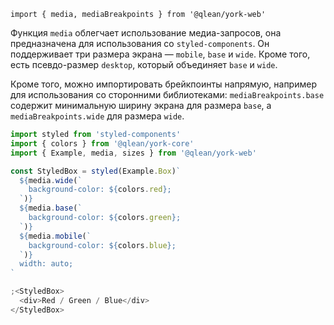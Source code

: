 `import { media, mediaBreakpoints } from '@qlean/york-web'`

Функция `media` облегчает использование медиа-запросов, она предназначена для использования со `styled-components`. Он поддерживает три размера экрана — `mobile`, `base` и `wide`. Кроме того, есть псевдо-размер `desktop`, который объединяет `base` и `wide`.

Кроме того, можно импортировать брейкпоинты напрямую, например для использования со сторонними библиотеками: `mediaBreakpoints.base` содержит минимальную ширину экрана для размера `base`, а `mediaBreakpoints.wide` для размера `wide`.

```js
import styled from 'styled-components'
import { colors } from '@qlean/york-core'
import { Example, media, sizes } from '@qlean/york-web'

const StyledBox = styled(Example.Box)`
  ${media.wide(`
    background-color: ${colors.red};
  `)}
  ${media.base(`
    background-color: ${colors.green};
  `)}
  ${media.mobile(`
    background-color: ${colors.blue};
  `)}
  width: auto;
`

;<StyledBox>
  <div>Red / Green / Blue</div>
</StyledBox>
```
